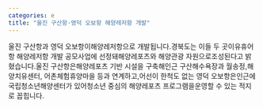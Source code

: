 ```yaml
---
categories: e
title: "울진 구산항·영덕 오보항 해양레저항 개발"
---
```

울진 구산항과 영덕 오보항이해양레저항으로 개발됩니다.경북도는 이들 두 곳이유휴어항 해양레저항 개발 공모사업에 선정돼해양레포츠와 해양관광 자원으로조성된다고 밝혔습니다.울진 구산항은해양레포츠 기반 시설을 구축해인근 구산해수욕장과 월송정,해양치유센터, 어촌체험휴양마을 등과 연계하고,어선이 한척도 없는 영덕 오보항은인근에 국립청소년해양센터가 있어청소년 중심의 해양레포츠 프로그램을운영할 수 있는 적지로 꼽힙니다.